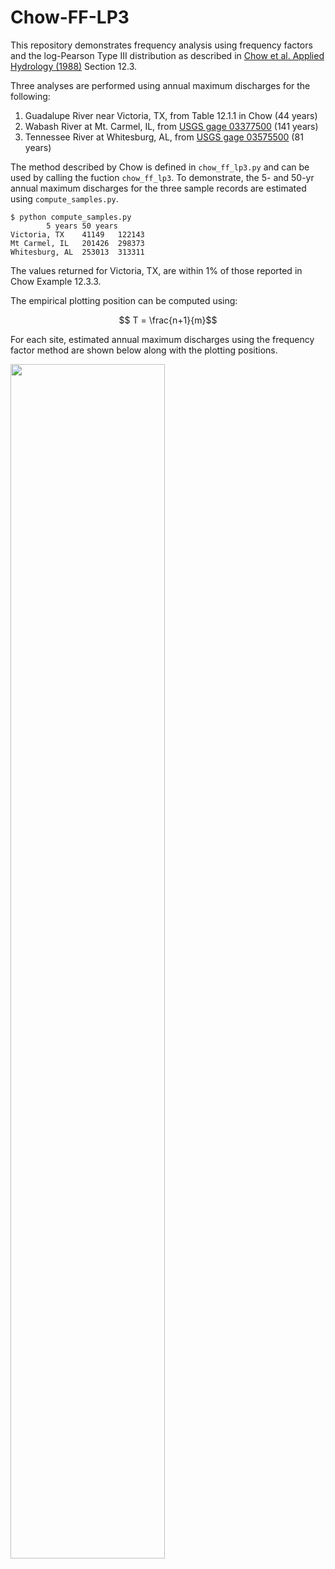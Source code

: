 # Chow-FF-LP3

This repository demonstrates frequency analysis using frequency factors and the log-Pearson Type III distribution as described in [Chow et al. Applied Hydrology (1988)](http://ponce.sdsu.edu/Applied_Hydrology_Chow_1988.pdf) Section 12.3.

Three analyses are performed using annual maximum discharges for the following:

1. Guadalupe River near Victoria, TX, from Table 12.1.1 in Chow (44 years)
2. Wabash River at Mt. Carmel, IL, from [USGS gage 03377500](https://waterdata.usgs.gov/nwis/inventory?agency_code=USGS&site_no=03377500) (141 years)
3. Tennessee River at Whitesburg, AL, from [USGS gage 03575500](https://waterdata.usgs.gov/nwis/inventory?agency_code=USGS&site_no=03575500) (81 years)

The method described by Chow is defined in ```chow_ff_lp3.py``` and can be used by calling the fuction ```chow_ff_lp3```. To demonstrate, the 5- and 50-yr annual maximum discharges for the three sample records are estimated using ```compute_samples.py```.

```
$ python compute_samples.py
		5 years	50 years
Victoria, TX	41149	122143
Mt Carmel, IL	201426	298373
Whitesburg, AL	253013	313311
```

The values returned for Victoria, TX, are within 1% of those reported in Chow Example 12.3.3.

The empirical plotting position can be computed using:

$$ T = \frac{n+1}{m}$$

For each site, estimated annual maximum discharges using the frequency factor method are shown below along with the plotting positions.

<img src="https://user-images.githubusercontent.com/37667176/210648428-578e8e02-4f2a-4864-a1cb-310390f222e1.png" align="center" width=70% height=70%>
